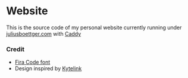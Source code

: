 # Website
This is the source code of my personal website currently running under [juliusboettger.com](https://juliusboettger.com) with [Caddy](https://github.com/caddyserver/caddy)

### Credit
- [Fira Code font](https://github.com/tonsky/FiraCode)
- Design inspired by [Kytelink](https://github.com/aleemrehmtulla/kytelink)
